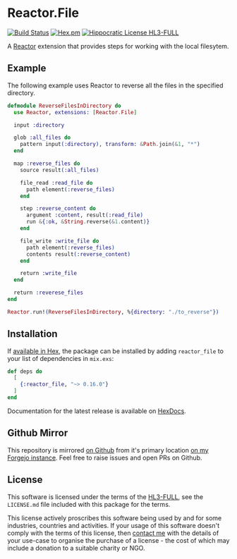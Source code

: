 # Reactor.File

[![Build Status](https://drone.harton.dev/api/badges/james/reactor_file/status.svg)](https://drone.harton.dev/james/reactor_file)
[![Hex.pm](https://img.shields.io/hexpm/v/reactor_file.svg)](https://hex.pm/packages/reactor_file)
[![Hippocratic License HL3-FULL](https://img.shields.io/static/v1?label=Hippocratic%20License&message=HL3-FULL&labelColor=5e2751&color=bc8c3d)](https://firstdonoharm.dev/version/3/0/full.html)

A [Reactor](https://github.com/ash-project/reactor) extension that provides steps for working with the local filesytem.

## Example

The following example uses Reactor to reverse all the files in the specified directory.

```elixir
defmodule ReverseFilesInDirectory do
  use Reactor, extensions: [Reactor.File]

  input :directory

  glob :all_files do
    pattern input(:directory), transform: &Path.join(&1, "*")
  end

  map :reverse_files do
    source result(:all_files)

    file_read :read_file do
      path element(:reverse_files)
    end

    step :reverse_content do
      argument :content, result(:read_file)
      run &{:ok, &String.reverse(&1.content)}
    end

    file_write :write_file do
      path element(:reverse_files)
      contents result(:reverse_content)
    end

    return :write_file
  end

  return :reverese_files
end

Reactor.run!(ReverseFilesInDirectory, %{directory: "./to_reverse"})
```

## Installation

If [available in Hex](https://hex.pm/docs/publish), the package can be installed
by adding `reactor_file` to your list of dependencies in `mix.exs`:

```elixir
def deps do
  [
    {:reactor_file, "~> 0.16.0"}
  ]
end
```

Documentation for the latest release is available on [HexDocs](https://hexdocs.pm/reactor_file).

## Github Mirror

This repository is mirrored [on Github](https://github.com/jimsynz/reactor_file)
from it's primary location [on my Forgejo instance](https://harton.dev/james/reactor_file).
Feel free to raise issues and open PRs on Github.

## License

This software is licensed under the terms of the
[HL3-FULL](https://firstdonoharm.dev), see the `LICENSE.md` file included with
this package for the terms.

This license actively proscribes this software being used by and for some
industries, countries and activities. If your usage of this software doesn't
comply with the terms of this license, then [contact me](mailto:james@harton.nz)
with the details of your use-case to organise the purchase of a license - the
cost of which may include a donation to a suitable charity or NGO.
